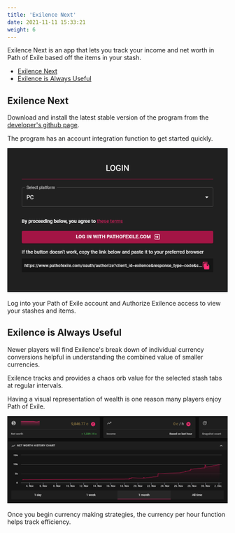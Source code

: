```yaml
---
title: 'Exilence Next'
date: 2021-11-11 15:33:21
weight: 6
---
```


Exilence Next is an app that lets you track your income and net worth in Path of Exile based off the items in your stash.

<!--more-->

- [Exilence Next](#exilence-next)
- [Exilence is Always Useful](#exilence-is-always-useful)

## Exilence Next

Download and install the latest stable version of the program from the [developer's github page](https://github.com/viktorgullmark/exilence-next/releases/latest).

The program has an account integration function to get started quickly.

![](2021-12-02-02-16-36.png)

Log into your Path of Exile account and Authorize Exilence access to view your stashes and items.

## Exilence is Always Useful

Newer players will find Exilence's break down of individual currency conversions helpful in understanding the combined value of smaller currencies.

Exilence tracks and provides a chaos orb value for the selected stash tabs at regular intervals.

Having a visual representation of wealth is one reason many players enjoy Path of Exile.

![](2021-12-02-02-14-30.png)

Once you begin currency making strategies, the currency per hour function helps track efficiency.
